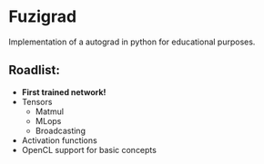 # Fuzigrad
Implementation of a autograd in python for educational purposes.

## Roadlist:
- **First trained network!**
- Tensors
    - Matmul
    - MLops
    - Broadcasting
- Activation functions
- OpenCL support for basic concepts